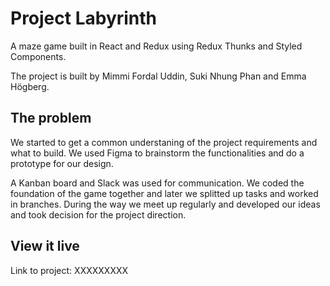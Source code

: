 # Project Labyrinth

A maze game built in React and Redux using Redux Thunks and Styled Components.

The project is built by Mimmi Fordal Uddin, Suki Nhung Phan and Emma Högberg.

## The problem

We started to get a common understaning of the project requirements and what to build. We used Figma to brainstorm the functionalities and do a prototype for our design.

A Kanban board and Slack was used for communication. We coded the foundation of the game together and later we splitted up tasks and worked in branches. During the way we meet up regularly and developed our ideas and took decision for the project direction.

## View it live

Link to project: XXXXXXXXX
